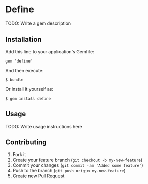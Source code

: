 # Define

TODO: Write a gem description

## Installation

Add this line to your application's Gemfile:

    gem 'define'

And then execute:

    $ bundle

Or install it yourself as:

    $ gem install define

## Usage

TODO: Write usage instructions here

## Contributing

1. Fork it
2. Create your feature branch (`git checkout -b my-new-feature`)
3. Commit your changes (`git commit -am 'Added some feature'`)
4. Push to the branch (`git push origin my-new-feature`)
5. Create new Pull Request
